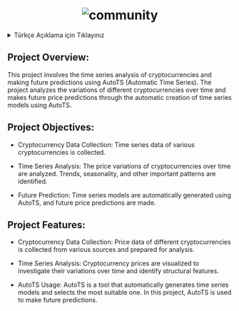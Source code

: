<h1 align="center">
  <img src="https://img.freepik.com/free-vector/golden-bitcoin-cryptocurrency-with-hud-candlestick-pattern-digital-coin-btc-business-banner-technology-concept-blockchain-graphic-design-vector_185386-946.jpg" alt="community" />
</h1>

<details>
<summary>Türkçe Açıklama için Tıklayınız</summary>

## Proje Genel Bakış:

Bu proje, kripto paraların zaman serisi analizini gerçekleştiren ve gelecek tahminini yapmak için AutoTS (Otomatik Zaman Serisi) kullanılan bir projedir. Proje, farklı kripto para birimlerinin zaman içindeki değişimlerini analiz eder ve zaman serisi modellerini otomatik olarak oluşturan AutoTS aracılığıyla gelecek fiyat tahminleri yapar.

## Proje Hedefleri:

- Kripto Para Verileri Toplama: Farklı kripto para birimlerinin zaman serisi verileri toplanır.

- Zaman Serisi Analizi: Kripto para birimlerinin fiyatlarının zaman içindeki değişimleri analiz edilir. Trendler, mevsimsellik ve diğer önemli yapılar belirlenir.

- Gelecek Tahmini: AutoTS aracılığıyla zaman serisi modelleri otomatik olarak oluşturulur ve gelecek fiyat tahminleri yapılır.

## Proje Özellikleri:

- Kripto Para Veri Toplama: Farklı kripto para birimlerinin fiyat verileri çeşitli kaynaklardan toplanır ve kullanıma hazır hale getirilir.

- Zaman Serisi Analizi: Kripto para fiyatları görselleştirilerek zaman içindeki değişimler incelenir ve yapısal özellikler belirlenir.

- AutoTS Kullanımı: AutoTS, zaman serisi modellerini otomatik olarak oluşturan ve en uygun modeli seçen bir araçtır. Bu proje için AutoTS kullanılarak gelecek tahminleri yapılır.

</details>

## Project Overview:

This project involves the time series analysis of cryptocurrencies and making future predictions using AutoTS (Automatic Time Series). The project analyzes the variations of different cryptocurrencies over time and makes future price predictions through the automatic creation of time series models using AutoTS.

## Project Objectives:

- Cryptocurrency Data Collection: Time series data of various cryptocurrencies is collected.

- Time Series Analysis: The price variations of cryptocurrencies over time are analyzed. Trends, seasonality, and other important patterns are identified.

- Future Prediction: Time series models are automatically generated using AutoTS, and future price predictions are made.

## Project Features:

- Cryptocurrency Data Collection: Price data of different cryptocurrencies is collected from various sources and prepared for analysis.

- Time Series Analysis: Cryptocurrency prices are visualized to investigate their variations over time and identify structural features.

- AutoTS Usage: AutoTS is a tool that automatically generates time series models and selects the most suitable one. In this project, AutoTS is used to make future predictions.

</details>
